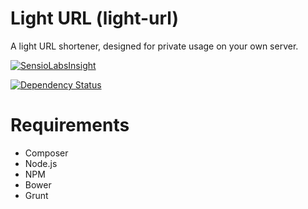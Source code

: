# Light URL (light-url)

A light URL shortener, designed for private usage on your own server.

[![SensioLabsInsight](https://insight.sensiolabs.com/projects/71de005e-61da-4fc5-b9eb-588222eea6b0/big.png)](https://insight.sensiolabs.com/projects/71de005e-61da-4fc5-b9eb-588222eea6b0)

[![Dependency Status](https://www.versioneye.com/user/projects/55004aae4a106434730002f7/badge.svg?style=flat)](https://www.versioneye.com/user/projects/55004aae4a106434730002f7)


# Requirements

- Composer
- Node.js
- NPM
- Bower
- Grunt
